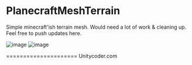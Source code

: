 PlanecraftMeshTerrain
=====================

Simple minecraft'ish terrain mesh. Would need a lot of work & cleaning up.
Feel free to push updates here.

![image](https://github.com/unitycoder/PlanecraftMeshTerrain/assets/5438317/da5e2276-da98-4798-b741-4841631337d2)
![image](https://github.com/unitycoder/PlanecraftMeshTerrain/assets/5438317/df9ce787-8531-4d1c-a080-75b2bae15346)

=====================
Unitycoder.com
